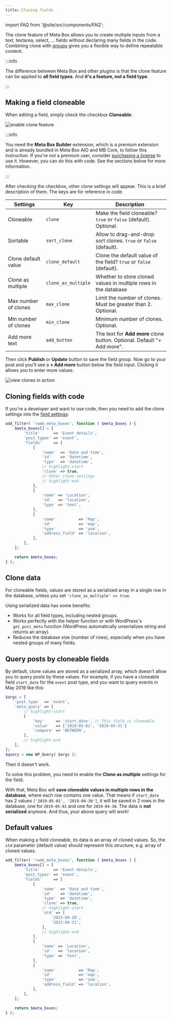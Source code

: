 ```yaml
---
title: Cloning fields
---
```


import FAQ from '@site/src/components/FAQ';

The clone feature of Meta Box allows you to create multiple inputs from a text, textarea, select, ... fields without declaring many fields in the code. Combining clone with [groups](/extensions/meta-box-group/) gives you a flexible way to define repeatable content.

:::info

The difference between Meta Box and other plugins is that the clone feature can be applied to **all field types**. And **it's a feature, not a field type**.

:::

## Making a field cloneable

When editing a field, simply check the checkbox **Cloneable**:

![enable clone feature](https://i.imgur.com/1QrOVGT.png)

:::info

You need the **Meta Box Builder** extension, which is a premium extension and is already bundled in Meta Box AIO and MB Core, to follow this instruction. If you're not a premium user, consider [purchasing a license](https://metabox.io/pricing/) to use it. However, you can do this with code. See the sections below for more information.

:::

After checking the checkbox, other clone settings will appear. This is a brief description of them. The keys are for reference in code.

Settings|Key|Description
---|---|---
Cloneable|`clone`|Make the field cloneable? `true` or `false` (default). Optional.
Sortable|`sort_clone`|Allow to drag-and-drop sort clones. `true` or `false` (default).
Clone default value|`clone_default`|Clone the default value of the field? `true` or `false` (default).
Clone as multiple|`clone_as_multiple`| Whether to store cloned values in multiple rows in the database
Max number of clones|`max_clone`|Limit the number of clones. Must be greater than 2. Optional.
Min number of clones|`min_clone`|Minimum number of clones. Optional.
Add more text|`add_button`|The text for **Add more** clone button. Optional. Default "+ Add more".

Then click **Publish** or **Update** button to save the field group. Now go to your post and you'll see a **+ Add more** button below the field input. Clicking it allows you to enter more values:

![view clones in action](https://i.imgur.com/PM4Mbqb.png)

## Cloning fields with code

If you're a developer and want to use code, then you need to add the clone settings into the [field settings](/creating-fields-with-code/#fields):

```php
add_filter( 'rwmb_meta_boxes', function ( $meta_boxes ) {
    $meta_boxes[] = [
        'title'      => 'Event details',
        'post_types' => 'event',
        'fields'     => [
            [
                'name'  => 'Date and time',
                'id'    => 'datetime',
                'type'  => 'datetime',
                // highlight-start
                'clone' => true,
                // Other clone settings
                // highlight-end
            ],
            [
                'name' => 'Location',
                'id'   => 'location',
                'type' => 'text',
            ],
            [
                'name'          => 'Map',
                'id'            => 'map',
                'type'          => 'osm',
                'address_field' => 'location',
            ],
        ],
    ];

    return $meta_boxes;
} );
```

## Clone data

For cloneable fields, values are stored as a serialized array in a single row in the database, unless you set `'clone_as_multiple' => true`.

Using serialized data has some benefits:

- Works for all field types, including nested groups.
- Works perfectly with the helper function or with WordPress's `get_post_meta` function (WordPress automatically unserializes string and returns an array).
- Reduces the database size (number of rows), especially when you have nested groups of many fields.

## Query posts by cloneable fields

By default, clone values are stored as a serialized array, which doesn't allow you to query posts by these values. For example, if you have a cloneable field `start_date` for the `event` post type, and you want to query events in May 2019 like this:

```php
$args = [
    'post_type'  => 'event',
    'meta_query' => [
        // highlight-start
        [
            'key'     => 'start_date', // This field is cloneable
            'value'   => ['2019-05-01', '2019-05-31']
            'compare' => 'BETWEEN',
        ],
        // highlight-end
    ],
];
$query = new WP_Query( $args );
```

Then it doesn't work.

To solve this problem, you need to enable the **Clone as multiple** settings for the field.

With that, Meta Box will **save cloneable values in multiple rows in the database**, where each row contains one value. That means if `start_date` has 2 values `['2019-05-01', '2019-04-30']`, it will be saved in 2 rows in the database, one for `2019-05-01` and one for `2019-04-30`. The data is **not serialized** anymore. And thus, your above query will work!

## Default values

When making a field cloneable, its data is an array of cloned values. So, the `std` parameter (default value) should represent this structure, e.g. array of cloned values.

```php
add_filter( 'rwmb_meta_boxes', function ( $meta_boxes ) {
    $meta_boxes[] = [
        'title'      => 'Event details',
        'post_types' => 'event',
        'fields'     => [
            [
                'name'  => 'Date and time',
                'id'    => 'datetime',
                'type'  => 'datetime',
                'clone' => true,
                // highlight-start
                'std' => [
                    '2022-04-20',
                    '2022-04-21',
                ],
                // highlight-end
            ],
            [
                'name' => 'Location',
                'id'   => 'location',
                'type' => 'text',
            ],
            [
                'name'          => 'Map',
                'id'            => 'map',
                'type'          => 'osm',
                'address_field' => 'location',
            ],
        ],
    ];

    return $meta_boxes;
} );
```